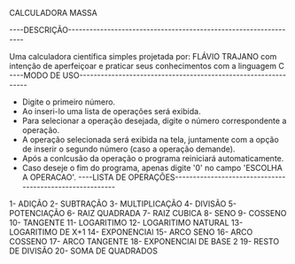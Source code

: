CALCULADORA MASSA

----DESCRIÇÃO-----------------------------------------------------------------

Uma calculadora científica simples projetada por: FLÁVIO TRAJANO
com intenção de aperfeiçoar e praticar seus conhecimentos com a linguagem C
----MODO DE USO---------------------------------------------------------------

- Digite o primeiro número.
- Ao inseri-lo uma lista de operações será exibida.
- Para selecionar a operação desejada, digite o número correspondente a operação.
- A operação selecionada será exibida na tela, juntamente com a opção de inserir o segundo número (caso a operação demande).
- Após a conlcusão da operação o programa reiniciará automaticamente.
- Caso deseje o fim do programa, apenas digite '0' no campo 'ESCOLHA A OPERACAO'.
----LISTA DE OPERAÇÕES---------------------------------------------------------
  
1- ADIÇÃO
2- SUBTRAÇÃO
3- MULTIPLICAÇÃO
4- DIVISÃO
5- POTENCIAÇÃO
6- RAIZ QUADRADA
7- RAIZ CUBICA
8- SENO
9- COSSENO
10- TANGENTE
11- LOGARITIMO
12- LOGARITIMO NATURAL
13- LOGARITIMO DE X+1
14- EXPONENCIAl
15- ARCO SENO
16- ARCO COSSENO
17- ARCO TANGENTE
18- EXPONENCIAl DE BASE 2
19- RESTO DE DIVISÃO
20- SOMA DE QUADRADOS
